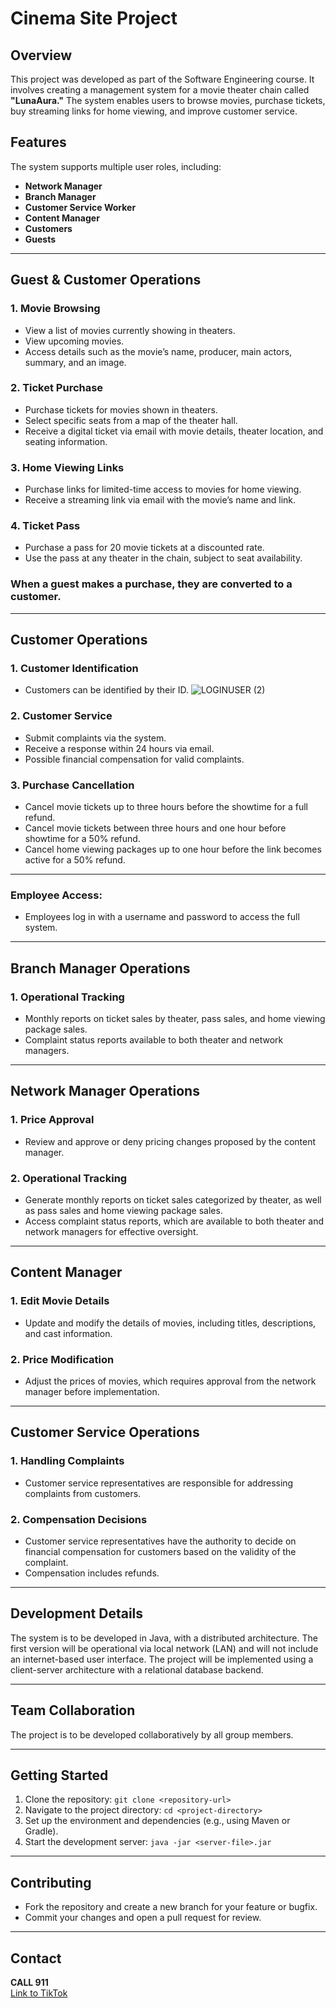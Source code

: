 # Cinema Site Project

## Overview
This project was developed as part of the Software Engineering course. It involves creating a management system for a movie theater chain called **"LunaAura."** The system enables users to browse movies, purchase tickets, buy streaming links for home viewing, and improve customer service.

## Features
The system supports multiple user roles, including:
- **Network Manager**
- **Branch Manager**
- **Customer Service Worker**
- **Content Manager**
- **Customers**
- **Guests**

---

## Guest & Customer Operations

### 1. Movie Browsing
- View a list of movies currently showing in theaters.
- View upcoming movies.
- Access details such as the movie’s name, producer, main actors, summary, and an image.

### 2. Ticket Purchase
- Purchase tickets for movies shown in theaters.
- Select specific seats from a map of the theater hall.
- Receive a digital ticket via email with movie details, theater location, and seating information.

### 3. Home Viewing Links
- Purchase links for limited-time access to movies for home viewing.
- Receive a streaming link via email with the movie’s name and link.

### 4. Ticket Pass
- Purchase a pass for 20 movie tickets at a discounted rate.
- Use the pass at any theater in the chain, subject to seat availability.

###  When a guest makes a purchase, they are converted to a customer.


---

## Customer Operations

### 1. Customer Identification
- Customers can be identified by their ID.
![LOGINUSER (2)](https://github.com/user-attachments/assets/5c888371-e5ad-490f-bdde-5cd8d214b0a2)


### 2. Customer Service
- Submit complaints via the system.
- Receive a response within 24 hours via email.
- Possible financial compensation for valid complaints.

### 3. Purchase Cancellation
- Cancel movie tickets up to three hours before the showtime for a full refund.
- Cancel movie tickets between three hours and one hour before showtime for a 50% refund.
- Cancel home viewing packages up to one hour before the link becomes active for a 50% refund.

---






### Employee Access:
- Employees log in with a username and password to access the full system.


---

## Branch Manager Operations
### 1. Operational Tracking
- Monthly reports on ticket sales by theater, pass sales, and home viewing package sales.
- Complaint status reports available to both theater and network managers.

---

## Network Manager Operations

### 1. Price Approval
- Review and approve or deny pricing changes proposed by the content manager.

### 2. Operational Tracking
- Generate monthly reports on ticket sales categorized by theater, as well as pass sales and home viewing package sales.
- Access complaint status reports, which are available to both theater and network managers for effective oversight.


---
## Content Manager

### 1. Edit Movie Details
- Update and modify the details of movies, including titles, descriptions, and cast information.

### 2. Price Modification
- Adjust the prices of movies, which requires approval from the network manager before implementation.


---

## Customer Service Operations

### 1. Handling Complaints
- Customer service representatives are responsible for addressing complaints from customers.

### 2. Compensation Decisions
- Customer service representatives have the authority to decide on financial compensation for customers based on the validity of the complaint. 
- Compensation includes refunds.

---

## Development Details
The system is to be developed in Java, with a distributed architecture. The first version will be operational via local network (LAN) and will not include an internet-based user interface. The project will be implemented using a client-server architecture with a relational database backend.

---

## Team Collaboration
The project is to be developed collaboratively by all group members.

---

## Getting Started
1. Clone the repository: `git clone <repository-url>`
2. Navigate to the project directory: `cd <project-directory>`
3. Set up the environment and dependencies (e.g., using Maven or Gradle).
4. Start the development server: `java -jar <server-file>.jar`

---

## Contributing
- Fork the repository and create a new branch for your feature or bugfix.
- Commit your changes and open a pull request for review.

---

## Contact
**CALL 911**  
[Link to TikTok](https://vt.tiktok.com/ZS2YPYCPr/)
